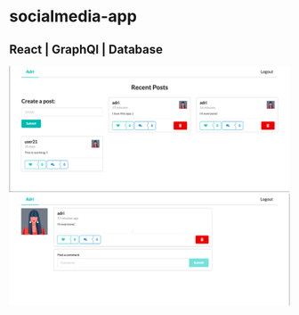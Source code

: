 # socialmedia-app
## React | GraphQl | Database
<img src="readmeimg/img1.png" />
<img src="readmeimg/img2.png" />
